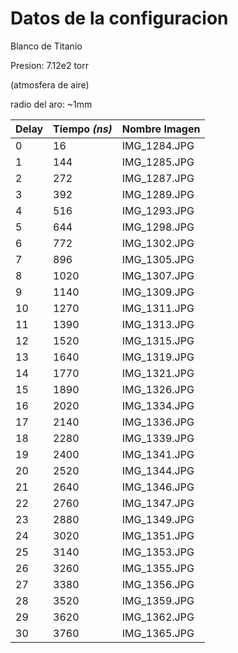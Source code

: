 # Datos de la configuracion

Blanco de Titanio

Presion: 7.12e2 torr

(atmosfera de aire)

radio del aro: ~1mm

| Delay | Tiempo _(ns)_ | Nombre Imagen |
| --- | --- | --- |
| 0 | 16 | IMG_1284.JPG |
| 1 | 144 | IMG_1285.JPG |
| 2 | 272 | IMG_1287.JPG |
| 3 | 392 | IMG_1289.JPG |
| 4 | 516 | IMG_1293.JPG |
| 5 | 644 | IMG_1298.JPG |
| 6 | 772 | IMG_1302.JPG |
| 7 | 896 | IMG_1305.JPG |
| 8 | 1020 | IMG_1307.JPG |
| 9 | 1140 | IMG_1309.JPG |
| 10 | 1270 | IMG_1311.JPG |
| 11 | 1390 | IMG_1313.JPG |
| 12 | 1520 | IMG_1315.JPG |
| 13 | 1640 | IMG_1319.JPG |
| 14 | 1770 | IMG_1321.JPG |
| 15 | 1890 | IMG_1326.JPG |
| 16 | 2020 | IMG_1334.JPG |
| 17 | 2140 | IMG_1336.JPG |
| 18 | 2280 | IMG_1339.JPG |
| 19 | 2400 | IMG_1341.JPG |
| 20 | 2520 | IMG_1344.JPG |
| 21 | 2640 | IMG_1346.JPG |
| 22 | 2760 | IMG_1347.JPG |
| 23 | 2880 | IMG_1349.JPG |
| 24 | 3020 | IMG_1351.JPG |
| 25 | 3140 | IMG_1353.JPG |
| 26 | 3260 | IMG_1355.JPG |
| 27 | 3380 | IMG_1356.JPG |
| 28 | 3520 | IMG_1359.JPG |
| 29 | 3620 | IMG_1362.JPG |
| 30 | 3760 | IMG_1365.JPG |

